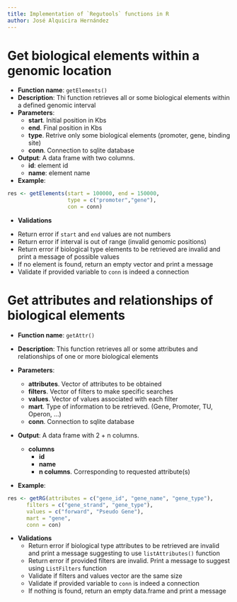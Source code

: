 ```yaml
---
title: Implementation of `Regutools` functions in R
author: José Alquicira Hernández
---
```


# Get biological elements within a genomic location

- **Function name**: `getElements()`
- **Description**: Thi function retrieves all or some biological elements within a defined genomic interval
- **Parameters**:
  + **start**. Initial position in Kbs 
  + **end**. Final position in Kbs
  + **type**. Retrive only some biological elements (promoter, gene, binding site)
  + **conn**. Connection to sqlite database
- **Output**: A data frame with two columns.
  + **id**: element id
  + **name**: element name
- **Example**:

```r
res <- getElements(start = 100000, end = 150000, 
                   type = c("promoter","gene"), 
                   con = conn)
```
- **Validations**
 + Return error if `start` and `end` values are not numbers
 + Return error if interval is out of range (invalid genomic positions)
 + Return error if biological type elements to be retrieved are invalid and print a message of possible values
 + If no element is found, return an empty vector and print a message
 + Validate if provided variable to `conn` is indeed a connection


# Get attributes and relationships of biological elements

- **Function name**: `getAttr()`
- **Description**: This function retrieves all or some attributes and relationships of one or more biological elements
- **Parameters**:
  + **attributes**. Vector of attributes to be obtained
  + **filters**. Vector of filters to make specific searches
  + **values**. Vector of values associated with each filter
  + **mart**. Type of information to be retrieved. (Gene, Promoter, TU, Operon, ...) 
  + **conn**. Connection to sqlite database

- **Output**: A data frame with 2 + n columns.
  + **columns**
      + **id**
      + **name**
      + **n columns**. Corresponding to requested attribute(s)
- **Example**:

```r
res <- getRG(attributes = c("gene_id", "gene_name", "gene_type"), 
      filters = c("gene_strand", "gene_type"),
      values = c("forward", "Pseudo Gene"), 
      mart = "gene",
      conn = con)
```
- **Validations**
  + Return error if biological type attributes to be retrieved are invalid and print a message suggesting to use `listAttributes()` function
  + Return error if provided filters are invalid. Print a message to suggest using `ListFilters` function
  + Validate if filters and values vector are the same size
  + Validate if provided variable to `conn` is indeed a connection
  + If nothing is found, return an empty data.frame and print a message

  